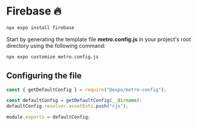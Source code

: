 # Firebase 🔥

```bash
npx expo install firebase
```

Start by generating the template file **metro.config.js** in your project's root directory using the following command:

```bash
npx expo customize metro.config.js
```

## Configuring the file

```js
const { getDefaultConfig } = require("@expo/metro-config");

const defaultConfig = getDefaultConfig(__dirname);
defaultConfig.resolver.assetExts.push("cjs");

module.exports = defaultConfig;
```
